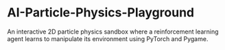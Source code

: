 # AI-Particle-Physics-Playground
An interactive 2D particle physics sandbox where a reinforcement learning agent learns to manipulate its environment using PyTorch and Pygame.
